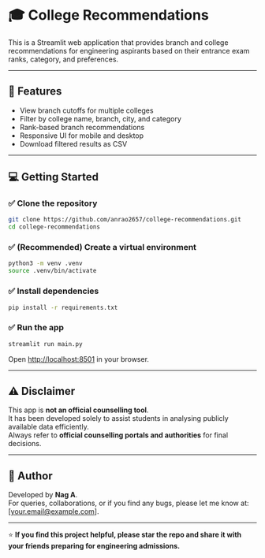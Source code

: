 # 🎓 College Recommendations

This is a Streamlit web application that provides branch and college recommendations for engineering aspirants based on their entrance exam ranks, category, and preferences.

---

## 🚀 Features

- View branch cutoffs for multiple colleges
- Filter by college name, branch, city, and category
- Rank-based branch recommendations
- Responsive UI for mobile and desktop
- Download filtered results as CSV

---

## 💻 Getting Started

### ✅ Clone the repository

```bash
git clone https://github.com/anrao2657/college-recommendations.git
cd college-recommendations
```

### ✅ (Recommended) Create a virtual environment

```bash
python3 -m venv .venv
source .venv/bin/activate
```

### ✅ Install dependencies

```bash
pip install -r requirements.txt
```

### ✅ Run the app

```bash
streamlit run main.py
```

Open [http://localhost:8501](http://localhost:8501) in your browser.

---


## ⚠️ Disclaimer

This app is **not an official counselling tool**.  
It has been developed solely to assist students in analysing publicly available data efficiently.  
Always refer to **official counselling portals and authorities** for final decisions.

---

## 👤 Author

Developed by **Nag A**.  
For queries, collaborations, or if you find any bugs, please let me know at: [your.email@example.com].

---

⭐ **If you find this project helpful, please star the repo and share it with your friends preparing for engineering admissions.**
